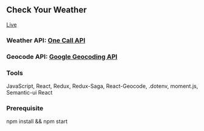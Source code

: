 ## Check Your Weather ##
[Live](https://stoic-meitner-ecf895.netlify.app/)

### Weather API: [One Call API](https://openweathermap.org/api/one-call-api)
### Geocode API: [Google Geocoding API](https://developers.google.com/maps/documentation/geocoding/start) 

### Tools
JavaScript, React, Redux, Redux-Saga, React-Geocode, .dotenv, moment.js, Semantic-ui React

### Prerequisite

npm install && npm start


